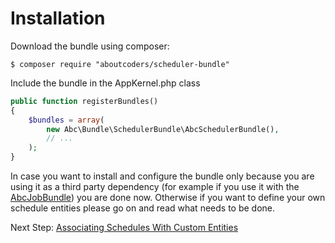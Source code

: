 Installation
============

Download the bundle using composer:

```
$ composer require "aboutcoders/scheduler-bundle"
```

Include the bundle in the AppKernel.php class

```php
public function registerBundles()
{
    $bundles = array(
        new Abc\Bundle\SchedulerBundle\AbcSchedulerBundle(),
        // ...
    );
}
```

In case you want to install and configure the bundle only because you are using it as a third party dependency (for example if you use it with the [AbcJobBundle](https://github.com/aboutcoders/job-bundle)) you are done now. Otherwise if you want to define your own schedule entities please go on and read what needs to be done.

Next Step: [Associating Schedules With Custom Entities](./associating-schedules-with-custom-entities.md)